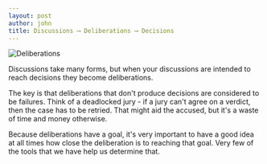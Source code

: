 ```yaml
---
layout: post
author: john
title: Discussions ⟶ Deliberations ⟶ Decisions
---
```


![Deliberations](/assets/images/DiscussionOverBeer.jpg)

Discussions take many forms, but when your discussions are intended to reach decisions they become deliberations.
<!--more-->

The key is that deliberations that don't produce decisions are considered to be failures. Think of a deadlocked jury - if a jury can't agree on a verdict, then the case has to be retried. That might aid the accused, but it's a waste of time and money otherwise.

Because deliberations have a goal, it's very important to have a good idea at all times how close the deliberation is to reaching that goal. Very few of the tools that we have help us determine that.
